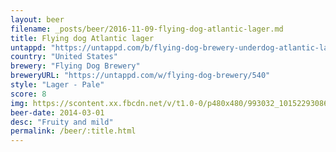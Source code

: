 ```yaml
---
layout: beer
filename: _posts/beer/2016-11-09-flying-dog-atlantic-lager.md
title: Flying dog Atlantic lager
untappd: "https://untappd.com/b/flying-dog-brewery-underdog-atlantic-lager/109771"
country: "United States"
brewery: "Flying Dog Brewery"
breweryURL: "https://untappd.com/w/flying-dog-brewery/540"
style: "Lager - Pale"
score: 8
img: https://scontent.xx.fbcdn.net/v/t1.0-0/p480x480/993032_10152293086873745_958885686_n.jpg?oh=6851dac84c439ccc8469f204fa548f97&oe=58FD4B28
beer-date: 2014-03-01
desc: "Fruity and mild"
permalink: /beer/:title.html
---
```

